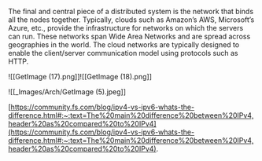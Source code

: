 The final and central piece of a distributed system is the network that binds all the nodes together. Typically, clouds such as Amazon’s AWS, Microsoft’s Azure, etc., provide the infrastructure for networks on which the servers can run. These networks span Wide Area Networks and are spread across geographies in the world. The cloud networks are typically designed to enable the client/server communication model using protocols such as HTTP.


![[GetImage (17).png]]![[GetImage (18).png]]

![[_Images/Arch/GetImage (5).jpeg]]

[https://community.fs.com/blog/ipv4-vs-ipv6-whats-the-difference.html#:~:text=The%20main%20difference%20between%20IPv4,header%20as%20compared%20to%20IPv4](https://community.fs.com/blog/ipv4-vs-ipv6-whats-the-difference.html#:~:text=The%20main%20difference%20between%20IPv4,header%20as%20compared%20to%20IPv4).
